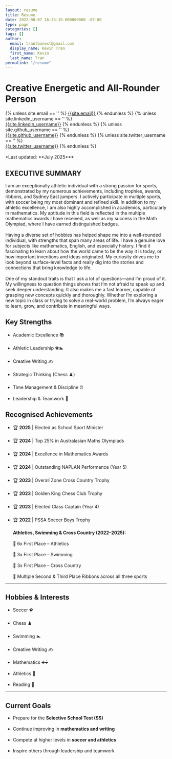 ```yaml
---
layout: resume
title: Resume
date: 2022-08-07 16:33:19.000000000 -07:00
type: page
categories: []
tags: []
author:
  email: trantbonext@gmail.com
  display_name: Kevin Tran
  first_name: Kevin
  last_name: Tran
permalink: "/resume"
---
```

# Creative Energetic and All-Rounder Person

<div class="column is-full is-size-4">
{% unless site.email == '' %}
<a href="mailto:{{site.email}}" target="_blank" class="has-text-info"><i class="fas fa-envelope"></i> {{site.email}}</a>
{% endunless %}
{% unless site.linkedin_username == '' %}
<br />
<a href="http://www.linkedin.com/in/{{site.linkedin_username}}" target="_blank" class="has-text-info"><i class="fab fa-linkedin"></i> {{site.linkedin_username}}</a>
{% endunless %}
{% unless site.github_username == '' %}
<br />
<a href="http://www.github.com/{{site.github_username}}" target="_blank" class="has-text-info"><i class="fab fa-github"></i> {{site.github_username}}</a>
{% endunless %}
{% unless site.twitter_username == '' %}
<br />
<a href="http://www.twitter.com/{{site.twitter_username}}" target="_blank" class="has-text-info"><i class="fab fa-twitter"></i> {{site.twitter_username}}</a>
{% endunless %}
<br />
</div>
<br>
*Last updated: **July 2025***

## EXECUTIVE SUMMARY

I am an exceptionally athletic individual with a strong passion for sports, demonstrated by my numerous achievements, including trophies, awards, ribbons, and Sydney East jumpers. I actively participate in multiple sports, with soccer being my most dominant and refined skill. In addition to my athletic excellence, I am also highly accomplished in academics, particularly in mathematics. My aptitude in this field is reflected in the multiple mathematics awards I have received, as well as my success in the Math Olympiad, where I have earned distinguished badges.
<br><br>
Having a diverse set of hobbies has helped shape me into a well-rounded individual, with strengths that span many areas of life. I have a genuine love for subjects like mathematics, English, and especially history. I find it fascinating to learn about how the world came to be the way it is today, or how important inventions and ideas originated. My curiosity drives me to look beyond surface-level facts and really dig into the stories and connections that bring knowledge to life.
<br><br>
One of my standout traits is that I ask a lot of questions—and I’m proud of it. My willingness to question things shows that I’m not afraid to speak up and seek deeper understanding. It also makes me a fast learner, capable of grasping new concepts quickly and thoroughly. Whether I’m exploring a new topic in class or trying to solve a real-world problem, I’m always eager to learn, grow, and contribute in meaningful ways.

## **Key Strengths**
- Academic Excellence 📚
<br><br>
- Athletic Leadership ⚽🏊
<br><br>
- Creative Writing ✍️
<br><br>
- Strategic Thinking (Chess ♟️)
<br><br>
- Time Management & Discipline ⏰
<br><br>
- Leadership & Teamwork 🤝


## **Recognised Achievements**
- 🏆 **2025** | Elected as School Sport Minister
<br><br>
- 🏆 **2024** | Top 25% in Australasian Maths Olympiads
<br><br>
- 🏆 **2024** | Excellence in Mathematics Awards
<br><br>
- 🏆 **2024** | Outstanding NAPLAN Performance (Year 5)
<br><br>
- 🏆 **2023** | Overall Zone Cross Country Trophy
<br><br>
- 🏆 **2023** | Golden King Chess Club Trophy
<br><br>
- 🏆 **2023** | Elected Class Captain (Year 4)
<br><br>
- 🏆 **2022** | PSSA Soccer Boys Trophy
<br><br>
**Athletics, Swimming & Cross Country (2022–2025):**
<br><br>
🏅 6x First Place – Athletics
<br><br>
🏅 3x First Place – Swimming
<br><br>
🏅 3x First Place – Cross Country
<br><br>
🥈 Multiple Second & Third Place Ribbons across all three sports


---

## **Hobbies & Interests**
- Soccer ⚽
<br><br>
- Chess ♟️
<br><br>
- Swimming 🏊
<br><br>
- Creative Writing ✍️
<br><br>
- Mathematics ➕➗
<br><br>
- Athletics 🏃
<br><br>
- Reading 📖

---

## **Current Goals**
- Prepare for the **Selective School Test (SS)**
<br><br>
- Continue improving in **mathematics and writing**
<br><br>
- Compete at higher levels in **soccer and athletics**
<br><br>
- Inspire others through leadership and teamwork

